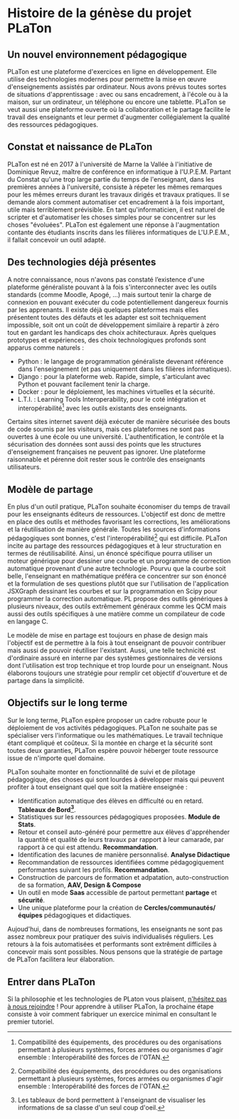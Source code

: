 # Histoire de la génèse du projet PLaTon


## Un nouvel environnement pédagogique

PLaTon est une plateforme d'exercices en ligne en développement. Elle utilise 
des technologies modernes pour permettre la mise en œuvre d'enseignements assistés par 
ordinateur. Nous avons prévus toutes sortes de situations d'apprentissage : avec ou sans encadrement,
à l'école ou à la maison, sur un ordinateur, un téléphone ou encore une tablette. PLaTon
se veut aussi une plateforme ouverte où la collaboration et le partage facilite le travail des 
enseignants et leur permet d'augmenter collégialement la qualité des ressources pédagogiques.


## Constat et naissance de PLaTon

PLaTon est né en 2017 à l'université de Marne la Vallée à l'initiative de Dominique 
Revuz, maître de conférence en informatique à l'U.P.E.M. Partant du Constat qu'une trop large partie du temps
de l'enseignant, dans les premières années à l'université, consiste à répeter les
mêmes remarques pour les mêmes erreurs durant les travaux dirigés et travaux pratiques. Il se demande
alors comment automatiser cet encadrement à la fois important, utile mais 
terriblement prévisible. En tant qu'informaticien, il est naturel de scripter et d'automatiser les 
choses simples pour se concentrer sur les choses "évoluées". PLaTon est également une réponse à 
l'augmentation contante des étudiants inscrits dans les filières informatiques de L'U.P.E.M., il fallait 
concevoir un outil adapté.


## Des technologies déjà présentes

A notre connaissance, nous n'avons pas constaté l’existence d'une plateforme généraliste pouvant
à la fois s'interconnecter avec les outils standards (comme Moodle, Apogé, ...) mais surtout
tenir la charge de connexion en pouvant exécuter du code potentiellement dangereux fournis par les
apprenants. Il existe déjà quelques plateformes mais elles présentent toutes des défauts
et les adapter est soit techniquement impossible, soit ont un coût de 
développement similaire à repartir à zéro tout en gardant les handicaps des choix achitecturaux. 
Après quelques prototypes et expériences, des choix technologiques profonds sont apparus comme naturels :

* Python : le langage de programmation généraliste devenant référence dans l'enseignement (et pas uniquement dans les filières informatiques).  
* Django : pour la plateforme web. Rapide, simple, s'articulant avec Python et pouvant facilement tenir 
  la charge.  
* Docker : pour le déploiement, les machines virtuelles et la sécurité.  
* L.T.I. : Learning Tools Interoperability, pour le coté intégration et interopérabilité[^1] avec les outils
  existants des enseignants.  

Certains sites internet savent déjà exécuter de manière sécurisée des bouts de code soumis par les visiteurs, 
mais ces plateformes ne sont pas ouvertes à une école ou une université. L'authentification, le contrôle
et la sécurisation des données sont aussi des points que les structures d'enseignement françaises ne
peuvent pas ignorer.
Une plateforme raisonnable et pérenne doit rester sous le contrôle des enseignants utilisateurs.


## Modèle de partage

En plus d'un outil pratique, PLaTon souhaite économiser du temps de travail pour les enseignants éditeurs
de ressources. L'objectif est donc de mettre en place des outils et méthodes favorisant les 
corrections, les améliorations et la réutilisation de manière générale. Toutes les sources d'informations
pédagogiques sont bonnes, c'est l'interopérabilité[^1] qui est difficile. PLaTon incite au partage des
ressources pédagogiques et à leur structuration en termes de réutilisabilité. Ainsi, un énoncé spécifique
pourra utiliser un moteur générique pour dessiner une courbe et un programme de correction automatique
provenant d'une autre technologie. Pourvu que la courbe soit belle, l'enseignant en mathématique
préféra ce concentrer sur son énoncé et la formulation de ses questions plutôt que sur l'utilisation
de l'application JSXGraph dessinant les courbes et sur la programmation en Scipy pour programmer la 
correction automatique. PL propose des outils génériques à plusieurs niveaux, des outils extrêmement
généraux comme les QCM mais aussi des outils spécifiques à une matière comme un compilateur de code en
langage C.

Le modèle de mise en partage est toujours en phase de design mais l'objectif est de permettre à la fois 
à tout enseignant de pouvoir contribuer mais aussi de pouvoir réutiliser 
l'existant. Aussi, une telle technicité est d'ordinaire assuré en interne par des systèmes gestionnaires 
de versions dont l'utilisation est trop technique et trop lourde pour un enseignant. Nous élaborons
toujours une stratégie pour remplir cet objectif d'ouverture et de partage dans la simplicité.


## Objectifs sur le long terme

Sur le long terme, PLaTon espère proposer un cadre robuste pour le déploiement de vos activités 
pédagogiques. PLaTon ne souhaite pas se spécialiser vers l'informatique ou les mathématiques. Le 
travail technique étant compliqué et coûteux. Si la montée en charge et la sécurité sont toutes 
deux garanties, PLaTon espère pouvoir héberger toute ressource issue de n'importe quel domaine. 

PLaTon souhaite monter en fonctionnalité de suivi et de pilotage pédagogique, des choses qui sont lourdes à
développer mais qui peuvent profiter à tout enseignant quel que soit la matière enseignée :

* Identification automatique des élèves en difficulté ou en retard. **Tableaux de Bord[^2]**.
* Statistiques sur les ressources pédagogiques proposées.  **Module de Stats**.
* Retour et conseil auto-généré pour permettre aux élèves d'appréhender la quantité et qualité de leurs 
  travaux par rapport à leur camarade, par rapport à ce qui est attendu.  **Recommandation**.
* Identification des lacunes de manière personnalisé. **Analyse Didactique** 
* Recommandation de ressources identifiées comme pédagogiquement performantes suivant les profils.  **Recommandation**.
* Construction de parcours de formation et adpatation, auto-construction de sa formation, **AAV, Design & Compose** 
* Un outil en mode **Saas** accessible de partout permettant  **partage** et **sécurité**.
* Une unique plateforme pour la création de **Cercles/communautés/équipes** pédagogiques et didactiques.

Aujoud'hui, dans de nombreuses formations, les enseignants ne sont pas assez nombreux pour pratiquer des 
suivis individualisés réguliers. Les retours à la fois automatisées et performants sont extrêment 
difficiles à concevoir mais sont possibles. Nous pensons que la stratégie de partage de PLaTon
facilitera leur élaboration.


## Entrer dans PLaTon

Si la philosophie et les technologies de PLaton vous
plaisent, [n'hésitez pas à nous rejoindre](contribuer.md) ! Pour
apprendre à utiliser PLaTon, la prochaine étape consiste à
voir comment fabriquer un exercice minimal en consultant le premier
tutoriel.





[^1]: 
    Compatibilité des équipements, des procédures ou des organisations permettant à plusieurs systèmes, forces armées 
    ou  organismes d'agir ensemble : Interopérabilité des forces de l'OTAN.

[^2]: 
    Les tableaux de bord permettent à l'enseignant de visualiser les informations de sa classe d'un seul coup d'oeil. 
